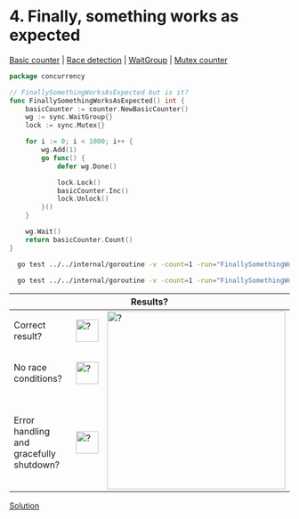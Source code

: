 # 4. Finally, something works as expected

[Basic counter](counter/basic.md) | [Race detection](race/race.md) | [WaitGroup](../../internal/buildingblocks/sync/waitgroup/README.md) | [Mutex counter](counter/mutex.md)

```go
package concurrency

// FinallySomethingWorksAsExpected but is it?
func FinallySomethingWorksAsExpected() int {
	basicCounter := counter.NewBasicCounter()
	wg := sync.WaitGroup{}
	lock := sync.Mutex{}

	for i := 0; i < 1000; i++ {
		wg.Add(1)
		go func() {
			defer wg.Done()

			lock.Lock()
			basicCounter.Inc()
			lock.Unlock()
		}()
	}

	wg.Wait()
	return basicCounter.Count()
}
```

```bash
  go test ../../internal/goroutine -v -count=1 -run="FinallySomethingWorksAsExpected$" 
```

```bash
  go test ../../internal/goroutine -v -count=1 -run="FinallySomethingWorksAsExpected$" -race 
```

<table>
<thead> 
  <tr> 
    <th colspan="3">Results?</th> 
  </tr>
</thead>
<tbody>
  <tr>
    <td>Correct result?</td>
    <td><img height="40" src="../images/question.svg" width="40" alt="?"/></td>
    <td rowspan="3"><img height="320" src="https://media.giphy.com/media/SvKWJ54Wjgzyh6cKGi/giphy.gif" width="320" alt="?"/></td>
  </tr> 
  <tr>
    <td>No race conditions?</td>
    <td><img height="40" src="../images/question.svg" width="40" alt="?"/></td> 
  </tr>
  <tr>
    <td>Error handling and gracefully shutdown?</td>
    <td><img height="40" src="../images/question.svg" width="40" alt="?"/></td>
  </tr>
</tbody>
</table> 

[Solution](example_4_solution.md)